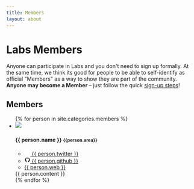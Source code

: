 ```yaml
---
title: Members
layout: about
---
```


# Labs Members

Anyone can participate in Labs and you don't need to sign up formally. At the same
time, we think its good for people to be able to self-identify as official
"Members" as a way to show they are part of the community. **Anyone may
become a Member** &ndash; just follow the quick [sign-up steps][signup]!

[signup]: /members/signup/

## Members

<ul class="persons">
  {% for person in site.categories.members %}
    <li class="person {% cycle 'odd', 'even' %}">
      <img class="photo" src="{{person.img}}">            
      <h4 class="name">
        {{ person.name }}
        <small class="area">{{person.area}}</small>
      </h4>
      <ul>
        <li><a href="https://twitter.com/{{ person.twitter }}">
          <img src="/img/twitter.png"> {{ person.twitter }}</a></li>
        <li><a href="https://github.com/{{ person.github }}">
          <img src="/img/github.png"> {{ person.github }}</a></li>
        <li><a href="{{ person.web }}">
          {{ person.web }}</a></li>
      </ul>
      <div class="excerpt">
        {{ person.content }} 
      </div>
    </li>
  {% endfor %}
</ul>

